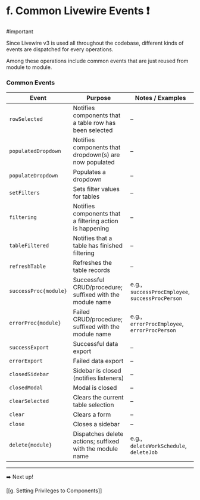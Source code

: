 # f. Common Livewire Events ❗️

#important

Since Livewire v3 is used all throughout the codebase, different kinds of events are dispatched for every operations. 

Among these operations include common events that are just reused from module to module.

### Common Events

| Event                 | Purpose                                                  | Notes / Examples                                 |
| --------------------- | -------------------------------------------------------- | ------------------------------------------------ |
| `rowSelected`         | Notifies components that a table row has been selected   | –                                                |
| `populatedDropdown`   | Notifies components that dropdown(s) are now populated   | –                                                |
| `populateDropdown`    | Populates a dropdown                                     | –                                                |
| `setFilters`          | Sets filter values for tables                            | –                                                |
| `filtering`           | Notifies components that a filtering action is happening | –                                                |
| `tableFiltered`       | Notifies that a table has finished filtering             | –                                                |
| `refreshTable`        | Refreshes the table records                              | –                                                |
| `successProc{module}` | Successful CRUD/procedure; suffixed with the module name | e.g., `successProcEmployee`, `successProcPerson` |
| `errorProc{module}`   | Failed CRUD/procedure; suffixed with the module name     | e.g., `errorProcEmployee`, `errorProcPerson`     |
| `successExport`       | Successful data export                                   | –                                                |
| `errorExport`         | Failed data export                                       | –                                                |
| `closedSidebar`       | Sidebar is closed (notifies listeners)                   | –                                                |
| `closedModal`         | Modal is closed                                          | –                                                |
| `clearSelected`       | Clears the current table selection                       | –                                                |
| `clear`               | Clears a form                                            | –                                                |
| `close`               | Closes a sidebar                                         | –                                                |
| `delete{module}`      | Dispatches delete actions; suffixed with the module name | e.g., `deleteWorkSchedule`, `deleteJob`          |

---

➡️ Next up!

[[g. Setting Privileges to Components]]